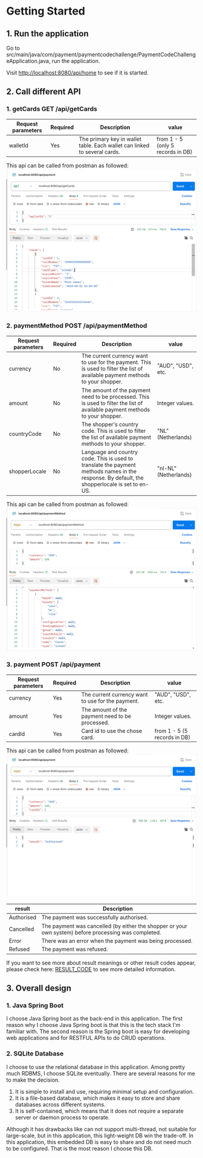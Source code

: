 # Getting Started

## 1. Run the application

Go to src/main/java/com/payment/paymentcodechallenge/PaymentCodeChallengeApplication.java,
run the application.

Visit [http://localhost:8080/api/home](http://localhost:8080/api/home) to see if it is started.

## 2. Call different API

### 1. getCards GET /api/getCards

| Request parameters | Required | Description                                                               | value                             |
|--------------------|----------|---------------------------------------------------------------------------|-----------------------------------|
| walletId           | Yes      | The primary key in wallet table. Each wallet can linked to several cards. | from 1 - 5 (only 5 records in DB) |

This api can be called from postman as followed:
![img.png](img.png)

### 2. paymentMethod POST /api/paymentMethod

| Request parameters | Required | Description                                                                                                                                    | value                 |
|--------------------|----------|------------------------------------------------------------------------------------------------------------------------------------------------|-----------------------|
| currency           | No       | The current currency want to use for the payment. This is used to filter the list of available payment methods to your shopper.                | "AUD", "USD", etc.    |
| amount             | No       | The amount of the payment need to be processed. This is used to filter the list of available payment methods to your shopper.                  | Integer values.       |
| countryCode        | No       | The shopper's country code. This is used to filter the list of available payment methods to your shopper.                                      | "NL" (Netherlands)    |
| shopperLocale      | No       | Language and country code. This is used to translate the payment methods names in the response. By default, the shopperlocale is set to en-US. | "nl-NL" (Netherlands) |

This api can be called from postman as followed:
![img_1.png](img_1.png)

### 3. payment POST /api/payment

| Request parameters | Required | Description                                       | value                        |
|--------------------|----------|---------------------------------------------------|------------------------------|
| currency           | Yes      | The current currency want to use for the payment. | "AUD", "USD", etc.           |
| amount             | Yes      | The amount of the payment need to be processed.   | Integer values.              |
| cardId             | Yes      | Card id to use the chose card.                    | from 1 - 5 (5 records in DB) |

This api can be called from postman as followed:
![img_2.png](img_2.png)

| result     | Description                                                                                           |
|------------|-------------------------------------------------------------------------------------------------------|
| Authorised | The payment was successfully authorised.                                                              |
| Cancelled  | The payment was cancelled (by either the shopper or your own system) before processing was completed. |
| Error      | There was an error when the payment was being processed.                                              |
| Refused    | The payment was refused.                                                                              |

If you want to see more about result meanings or other result codes appear, 
please check here: [RESULT_CODE](https://docs.adyen.com/online-payments/build-your-integration/payment-result-codes/) to see more detailed information.

## 3. Overall design

### 1. Java Spring Boot
I choose Java Spring boot as the back-end in this application. 
The first reason why I choose Java Spring boot is that this is the tech stack I'm familiar with.
The second reason is the Spring boot is easy for developing web applications and for RESTFUL APIs to do CRUD operations.

### 2. SQLite Database
I choose to use the relational database in this application. Among pretty much RDBMS, I choose SQLite eventually.
There are several reasons for me to make the decision.
1. It is simple to install and use, requiring minimal setup and configuration.
2. It is a file-based database, which makes it easy to store and share databases across different systems.
3. It is self-contained, which means that it does not require a separate server or daemon process to operate.

Although it has drawbacks like can not support multi-thread, not suitable for large-scale, but in this application,
this light-weight DB win the trade-off. In this application, this embedded DB is easy to share and do not need much to be configured.
That is the most reason I choose this DB.
